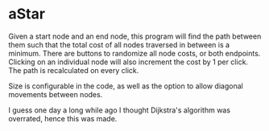 aStar
=====

Given a start node and an end node, this program will find the path between them such that the total cost of all nodes traversed in between is a minimum.  There are buttons to randomize all node costs, or both endpoints.  Clicking on an individual node will also increment the cost by 1 per click.  The path is recalculated on every click.

Size is configurable in the code, as well as the option to allow diagonal movements between nodes.

I guess one day a long while ago I thought Dijkstra's algorithm was overrated, hence this was made.

